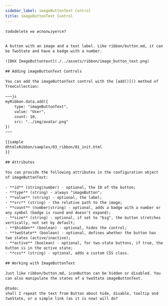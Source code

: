 ```yaml
---
sidebar_label: imageButtonText Control
title: imageButtonText Control
---  
```


```tododelete не используется?``` 

```

A button with an image and a text label. Like ribbon/button.md, it can be TwoState and have a badge with a number.

![DHX ImageButtontext](./../assets/ribbon/image_button_text.png)

## Adding imageButtonText Controls

You can add the imageButtonText control with the [add()]() method of TreeCollection:

~~~js
myRibbon.data.add({
    type: "imageButtonText",
    value: "User",
    count: 10,
    src: "../img/avatar.png"
})
~~~

{{sample
dhtmlxRibbon/samples/03_ribbon/01_init.html
}}

## Attributes

You can provide the following attributes in the configuration object of imageButtonText:

- **id** (string|number) - optional, the ID of the button;
- **type** (string) - always "imageButton";
- **value** (string) - optional, the label;
- **src** (string) - the relative path to the image;
- **count** (number|string) - optional, adds a badge with a number or any symbol (badge is round and doesn't expand);
- **size** (string) - optional, if set to "big", the button stretches vertically, not set by default;
- **$hidden** (boolean) - optional, hides the control;
- **twoState** (boolean) - optional, defines whether the button has two states (active/inactive);
- **active** (boolean) - optional, for two-state buttons, if true, the button is in the active state;
- **css** (string) - optional, adds a custom CSS class.

## Working with ImageButtonText

Just like ribbon/button.md, iconButton can be hidden or disabled. You can also manipulate the states of a twoState imageButtonText.

@todo:
shall I repeat the text from Button about hide, disable, tooltip and twoState, or a simple link (as it is now) will do?

```